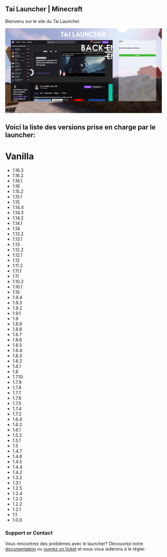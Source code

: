 ## Tai Launcher | Minecraft

Bienvenu sur le site du Tai Launcher.

![Image du launcher](https://github.com/LeGitHubDeTai/TaiLauncher/blob/main/images/Tai%20Launcher.JPG?raw=true)

## Voici la liste des versions prise en charge par le launcher:
# Vanilla
 - 1.16.3
 - 1.16.2
 - 1.16.1
 - 1.16
 - 1.15.2
 - 1.15.1
 - 1.15
 - 1.14.4
 - 1.14.3
 - 1.14.2
 - 1.14.1
 - 1.14
 - 1.13.2
 - 1.13.1
 - 1.13
 - 1.12.2
 - 1.12.1
 - 1.12
 - 1.11.2
 - 1.11.1
 - 1.11
 - 1.10.2
 - 1.10.1
 - 1.10
 - 1.9.4
 - 1.9.3
 - 1.9.2
 - 1.9.1
 - 1.9
 - 1.8.9
 - 1.8.8
 - 1.8.7
 - 1.8.6
 - 1.8.5
 - 1.8.4
 - 1.8.3
 - 1.8.2
 - 1.8.1
 - 1.8
 - 1.7.10
 - 1.7.9
 - 1.7.8
 - 1.7.7
 - 1.7.6
 - 1.7.5
 - 1.7.4
 - 1.7.2
 - 1.6.4
 - 1.6.2
 - 1.6.1
 - 1.5.2
 - 1.5.1
 - 1.5
 - 1.4.7
 - 1.4.6
 - 1.4.5
 - 1.4.4
 - 1.4.2
 - 1.3.2
 - 1.3.1
 - 1.2.5
 - 1.2.4
 - 1.2.3
 - 1.2.2
 - 1.2.1
 - 1.1
 - 1.0.0
  
### Support or Contact

Vous rencontrez des problèmes avec le launcher? Découvrez notre [documentation](https://docs.github.com/categories/github-pages-basics/) ou [ouvrez un ticket](https://github.com/LeGitHubDeTai/TaiLauncher/pulls) et nous vous aiderons à le régler.
